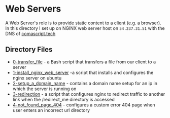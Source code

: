# Web Servers

A Web Server's role is to provide static content to a client (e.g. a browser). In this directory I set up on NGINX web server host on `54.237.31.51` with the DNS of [comascript.tech](https://comascript.tech)

## Directory Files

* [0-transfer_file](0-transfer_file) - a Bash script that transfers a file from our client to a server
* [1-install_nginx_web_server](1-install_nginx_web_server) -a script that installs and configures the nginx server on ubuntu
* [2-setup_a_domain_name](2-setup_a_domain_name) - contains a domain name setup for an ip in which the server is running on
* [3-redirection](3-redirection) - a script that configures nginx to redirect traffic to another link when the /redirect_me directory is accessed
* [4-not_found_page_404](4-not_found_page_404) - configures a custom error 404 page when user enters an incorrect url directory

